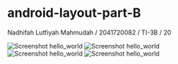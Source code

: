 # android-layout-part-B

Nadhifah Lutfiyah Mahmudah / 2041720082 / TI-3B / 20

![Screenshot hello_world](images/1.jpeg)
![Screenshot hello_world](images/2.jpeg)
![Screenshot hello_world](images/3.jpeg)
![Screenshot hello_world](images/4.jpeg)
